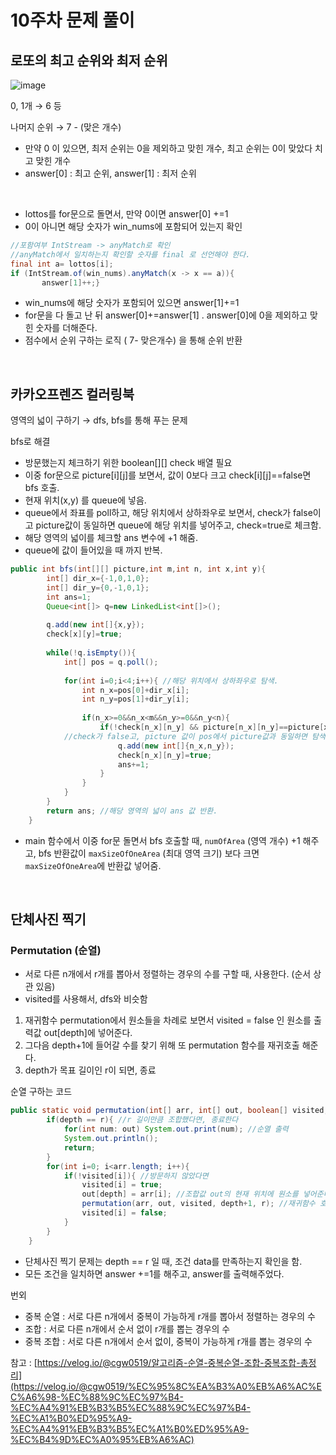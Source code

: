 # 10주차 문제 풀이

## 로또의 최고 순위와 최저 순위
![image](https://user-images.githubusercontent.com/57666289/167334380-96a25aa5-5b23-4dc8-9c5a-88e64e14e64a.png)

0, 1개 → 6 등

나머지 순위 → 7 - (맞은 개수)
</br>

- 만약 0 이 있으면, 최저 순위는 0을 제외하고 맞힌 개수, 최고 순위는 0이 맞았다 치고 맞힌 개수
- answer[0] : 최고 순위, answer[1] : 최저 순위
</br>

- lottos를 for문으로 돌면서, 만약 0이면 answer[0] +=1
- 0이 아니면 해당 숫자가 win_nums에 포함되어 있는지 확인

```java
//포함여부 IntStream -> anyMatch로 확인
//anyMatch에서 일치하는지 확인할 숫자를 final 로 선언해야 한다.
final int a= lottos[i];
if (IntStream.of(win_nums).anyMatch(x -> x == a)){
       answer[1]++;}
```

- win_nums에 해당 숫자가 포함되어 있으면 answer[1]+=1
- for문을 다 돌고 난 뒤 answer[0]+=answer[1]  .  answer[0]에 0을 제외하고 맞힌 숫자를 더해준다.
- 점수에서 순위 구하는 로직 ( 7- 맞은개수) 을 통해 순위 반환

<br/>

## 카카오프렌즈 컬러링북

영역의 넓이 구하기 → dfs, bfs를 통해 푸는 문제

bfs로 해결

- 방문했는지 체크하기 위한 boolean[][] check 배열 필요
- 이중 for문으로 picture[i][j]를 보면서, 값이 0보다 크고 check[i][j]==false면 bfs 호출.
- 현재 위치(x,y) 를 queue에 넣음.
- queue에서 좌표를 poll하고, 해당 위치에서 상하좌우로 보면서, check가 false이고 picture값이 동일하면 queue에 해당 위치를 넣어주고, check=true로 체크함.
- 해당 영역의 넓이를 체크할 ans 변수에 +1 해줌.
- queue에 값이 들어있을 때 까지 반복.

```java
public int bfs(int[][] picture,int m,int n, int x,int y){
        int[] dir_x={-1,0,1,0};
        int[] dir_y={0,-1,0,1};
        int ans=1;
        Queue<int[]> q=new LinkedList<int[]>();
        
        q.add(new int[]{x,y});
        check[x][y]=true;
        
        while(!q.isEmpty()){
            int[] pos = q.poll();
            
            for(int i=0;i<4;i++){ //해당 위치에서 상하좌우로 탐색.
                int n_x=pos[0]+dir_x[i];
                int n_y=pos[1]+dir_y[i];
                
                if(n_x>=0&&n_x<m&&n_y>=0&&n_y<n){
                    if(!check[n_x][n_y] && picture[n_x][n_y]==picture[x][y]){
			//check가 false고, picture 값이 pos에서 picture값과 동일하면 탐색
                        q.add(new int[]{n_x,n_y});
                        check[n_x][n_y]=true;
                        ans+=1;
                    }
                }
            }
        }
        return ans; //해당 영역의 넓이 ans 값 반환.
    }
```

- main 함수에서 이중 for문 돌면서 bfs 호출할 때, `numOfArea` (영역 개수) +1 해주고, bfs 반환값이 `maxSizeOfOneArea` (최대 영역 크기) 보다 크면 `maxSizeOfOneArea`에 반환값 넣어줌.


<br/>


## 단체사진 찍기

### Permutation (순열)

- 서로 다른 n개에서 r개를 뽑아서 정렬하는 경우의 수를 구할 때, 사용한다. (순서 상관 있음)
- visited를 사용해서, dfs와 비슷함

1. 재귀함수 permutation에서 원소들을 차례로 보면서 visited = false 인 원소를 출력값 out[depth]에 넣어준다.
2. 그다음 depth+1에 들어갈 수를 찾기 위해 또 permutation 함수를 재귀호출 해준다.
3. depth가 목표 길이인 r이 되면, 종료

순열 구하는 코드

```java
public static void permutation(int[] arr, int[] out, boolean[] visited, int depth, int r){
        if(depth == r){ //r 길이만큼 조합했다면, 종료한다
            for(int num: out) System.out.print(num); //순열 출력
            System.out.println();
            return;
        }
        for(int i=0; i<arr.length; i++){
            if(!visited[i]){ //방문하지 않았다면
                visited[i] = true; 
                out[depth] = arr[i]; //조합값 out의 현재 위치에 원소를 넣어준다.
                permutation(arr, out, visited, depth+1, r); //재귀함수 호출. 그다음 위치로 넘어감
                visited[i] = false; 
            }
        }
    }
```

- 단체사진 찍기 문제는 depth == r 일 때, 조건 data를 만족하는지 확인을 함.
- 모든 조건을 일치하면 answer +=1를 해주고, answer를 출력해주었다.

번외

- 중복 순열 : 서로 다른 n개에서 중복이 가능하게 r개를 뽑아서 정렬하는 경우의 수
- 조합 : 서로 다른 n개에서 순서 없이 r개를 뽑는 경우의 수
- 중복 조합 : 서로 다른 n개에서 순서 없이, 중복이 가능하게 r개를 뽑는 경우의 수

참고 : [https://velog.io/@cgw0519/알고리즘-순열-중복순열-조합-중복조합-총정리](https://velog.io/@cgw0519/%EC%95%8C%EA%B3%A0%EB%A6%AC%EC%A6%98-%EC%88%9C%EC%97%B4-%EC%A4%91%EB%B3%B5%EC%88%9C%EC%97%B4-%EC%A1%B0%ED%95%A9-%EC%A4%91%EB%B3%B5%EC%A1%B0%ED%95%A9-%EC%B4%9D%EC%A0%95%EB%A6%AC)
